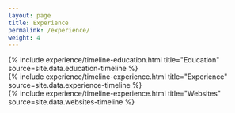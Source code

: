 ```yaml
---
layout: page
title: Experience
permalink: /experience/
weight: 4
---
```


<div class="row">
{% include experience/timeline-education.html title="Education" source=site.data.education-timeline %}
</div>
<div class="row">
{% include experience/timeline-experience.html title="Experience" source=site.data.experience-timeline %}
</div>
<div class="row">
{% include experience/timeline-experience.html title="Websites" source=site.data.websites-timeline %}
</div>
